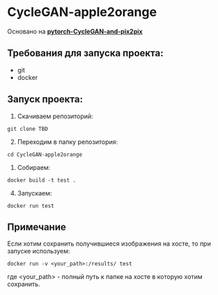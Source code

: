 # CycleGAN-apple2orange

Основано на **[pytorch-CycleGAN-and-pix2pix](https://github.com/junyanz/pytorch-CycleGAN-and-pix2pix)**<br>

## Требования для запуска проекта:
* git
* docker
## Запуск проекта:
1. Скачиваем репозиторий:
```
git clone TBD
```
2. Переходим в папку репозитория:
```
cd CycleGAN-apple2orange
```
1. Собираем:
```
docker build -t test .
```
4. Запускаем:
```
docker run test
```
## Примечание
Если хотим сохранить получившиеся изображения на хосте, то при запуске используем:
```
docker run -v <your_path>:/results/ test
```
где \<your_path> - полный путь к папке на хосте в которую хотим сохранить.

